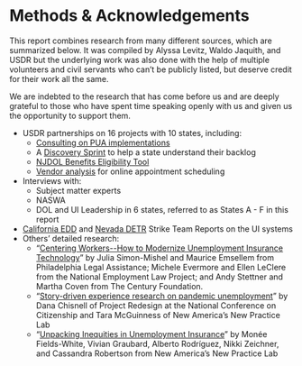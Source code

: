 # Methods & Acknowledgements

This report combines research from many different sources, which are summarized below. It was compiled by Alyssa Levitz, Waldo Jaquith, and USDR but the underlying work was also done with the help of multiple volunteers and civil servants who can’t be publicly listed, but deserve credit for their work all the same.

We are indebted to the research that has come before us and are deeply grateful to those who have spent time speaking openly with us and given us the opportunity to support them. 

* USDR partnerships on 16 projects with 10 states, including:
  * [Consulting on PUA implementations](https://medium.com/u-s-digital-response/technical-notes-from-the-field-pandemic-unemployment-assistance-db5421134969)
  * A [Discovery Sprint](https://www.usdigitalresponse.org/wp-content/uploads/2020/07/Unemployment-Insurance-Case-Study-.pdf) to help a state understand their backlog
  * [NJDOL Benefits Eligibility Tool](https://getstarted.nj.gov/labor/)
  * [Vendor analysis](https://usdr.gitbook.io/unemployment-insurance-moderinzation/additional-deep-dives/customer-support-mechanisms-for-ui-agencies/online-appointment-scheduling) for online appointment scheduling
* Interviews with:
  * Subject matter experts
  * NASWA
  * DOL and UI Leadership in 6 states, referred to as States A - F in this report
* [California EDD](https://www.govops.ca.gov/wp-content/uploads/sites/11/2020/09/Assessment.pdf) and [Nevada DETR](https://cms.detr.nv.gov/Content/Media/Strike_Force_Report\_2021\_FIN.pdf) Strike Team Reports on the UI systems
* Others’ detailed research:
  * “[Centering Workers--How to Modernize Unemployment Insurance Technology](https://tcf.org/content/report/centering-workers-how-to-modernize-unemployment-insurance-technology/)” by Julia Simon-Mishel and Maurice Emsellem from Philadelphia Legal Assistance; Michele Evermore and Ellen LeClere from the National Employment Law Project; and Andy Stettner and Martha Coven from The Century Foundation. 
  * “[Story-driven experience research on pandemic unemployment](https://danachisnell.com/story-driven-experience-research-on-pandemic-unemployment/)” by Dana Chisnell of Project Redesign at the National Conference on Citizenship and Tara McGuinness of New America’s New Practice Lab
  * “[Unpacking Inequities in Unemployment Insurance](https://www.newamerica.org/pit/reports/unpacking-inequities-unemployment-insurance)” by Monée Fields-White, Vivian Graubard, Alberto Rodríguez, Nikki Zeichner, and Cassandra Robertson from New America’s New Practice Lab
